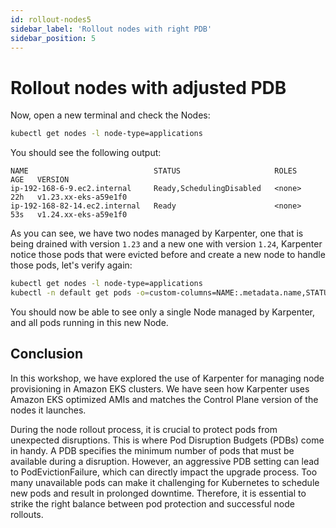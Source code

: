 ```yaml
---
id: rollout-nodes5
sidebar_label: 'Rollout nodes with right PDB'
sidebar_position: 5
---
```


# Rollout nodes with adjusted PDB 

Now, open a new terminal and check the Nodes:

```bash
kubectl get nodes -l node-type=applications
```

You should see the following output:

```
NAME                            STATUS                     ROLES    AGE   VERSION
ip-192-168-6-9.ec2.internal     Ready,SchedulingDisabled   <none>   22h   v1.23.xx-eks-a59e1f0
ip-192-168-82-14.ec2.internal   Ready                      <none>   53s   v1.24.xx-eks-a59e1f0
```

As you can see, we have two nodes managed by Karpenter, one that is being drained with version `1.23` and a new one with version `1.24`, Karpenter notice those pods that were evicted before and create a new node to handle those pods, let's verify again:

```bash
kubectl get nodes -l node-type=applications
kubectl -n default get pods -o=custom-columns=NAME:.metadata.name,STATUS:.status.phase,NODE:.spec.nodeName
```

You should now be able to see only a single Node managed by Karpenter, and all pods running in this new Node.

## Conclusion

In this workshop, we have explored the use of Karpenter for managing node provisioning in Amazon EKS clusters. We have seen how Karpenter uses Amazon EKS optimized AMIs and matches the Control Plane version of the nodes it launches.

During the node rollout process, it is crucial to protect pods from unexpected disruptions. This is where Pod Disruption Budgets (PDBs) come in handy. A PDB specifies the minimum number of pods that must be available during a disruption. However, an aggressive PDB setting can lead to PodEvictionFailure, which can directly impact the upgrade process. Too many unavailable pods can make it challenging for Kubernetes to schedule new pods and result in prolonged downtime. Therefore, it is essential to strike the right balance between pod protection and successful node rollouts.




